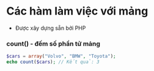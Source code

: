 # Các hàm làm việc với mảng
- Được xây dựng sẵn bởi PHP

### count() - đếm số phần tử mảng
```php
$cars = array("Volvo", "BMW", "Toyota");
echo count($cars); // Kết quả: 3
```